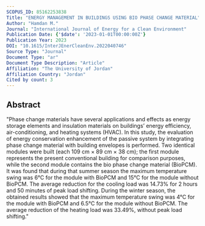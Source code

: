 ```yaml
---
SCOPUS_ID: 85162253838
Title: "ENERGY MANAGEMENT IN BUILDINGS USING BIO PHASE CHANGE MATERIAL"
Author: "Hamdan M."
Journal: "International Journal of Energy for a Clean Environment"
Publication Date: {'$date': '2023-01-01T00:00:00Z'}
Publication Year: 2023
DOI: "10.1615/InterJEnerCleanEnv.2022040746"
Source Type: "Journal"
Document Type: "ar"
Document Type Description: "Article"
Affiliation: "The University of Jordan"
Affiliation Country: "Jordan"
Cited by count: 3
---
```


## Abstract
"Phase change materials have several applications and effects as energy storage elements and insulation materials on buildings’ energy efficiency, air-conditioning, and heating systems (HVAC). In this study, the evaluation of energy conservation enhancement of the passive system by integrating phase change material with building envelopes is performed. Two identical modules were built (each 109 cm × 89 cm × 38 cm); the first module represents the present conventional building for comparison purposes, while the second module contains the bio phase change material (BioPCM). It was found that during that summer season the maximum temperature swing was 6°C for the module with BioPCM and 15°C for the module without BioPCM. The average reduction for the cooling load was 14.73% for 2 hours and 50 minutes of peak load shifting. During the winter season, the obtained results showed that the maximum temperature swing was 4°C for the module with BioPCM and 6.5°C for the module without BioPCM. The average reduction of the heating load was 33.49%, without peak load shifting."
